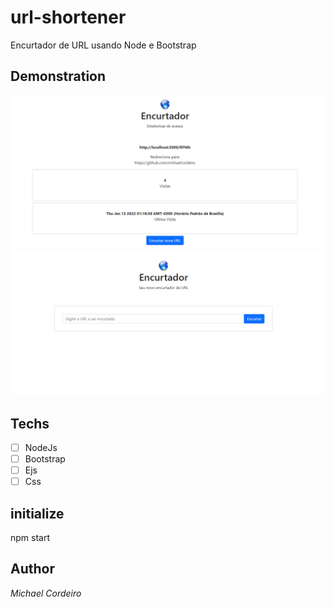 # url-shortener
 Encurtador de URL usando Node e Bootstrap


## Demonstration
<img src="./public/images/img1.PNG" alt="exemplo"> 
<img src="./public/images/img2.png" alt="exemplo"> 

## Techs 
* [ ] NodeJs
* [ ] Bootstrap
* [ ] Ejs
* [ ] Css

## initialize
npm start


## Author

*Michael Cordeiro*
